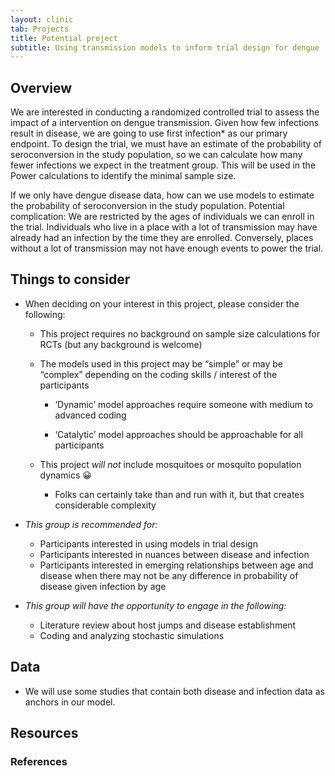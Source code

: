 ```yaml
---
layout: clinic
tab: Projects
title: Potential project
subtitle: Using transmission models to inform trial design for dengue
---
```


## Overview

We are interested in conducting a randomized controlled trial to assess the impact of a intervention on dengue transmission. Given how few infections result in disease, we are going to use first infection* as our primary endpoint. To design the trial, we must have an estimate of the probability of seroconversion in the study population, so we can calculate how many fewer infections we expect in the treatment group. This will be used in the Power calculations to identify the minimal sample size.

If we only have dengue disease data, how can we use models to estimate the probability of seroconversion in the study population. Potential complication: We are restricted by the ages of individuals we can enroll in the trial. Individuals who live in a place with a lot of transmission may have already had an infection by the time they are enrolled. Conversely, places without a lot of transmission may not have enough events to power the trial.

## Things to consider

- When deciding on your interest in this project, please consider the following:

	* This project requires no background on sample size calculations for RCTs (but any background is welcome)

	* The models used in this project may be “simple” or may be “complex” depending on the coding skills / interest of the participants

		* ‘Dynamic’ model approaches require someone with medium to advanced coding

		* ‘Catalytic’ model approaches should be approachable for all participants

	* This project *will not* include mosquitoes or mosquito population dynamics 😀

		* Folks can certainly take than and run with it, but that creates considerable complexity


* _This group is recommended for:_

	* Participants interested in using models in trial design
	* Participants interested in nuances between disease and infection
	* Participants interested in emerging relationships between age and disease when there may not be any difference in probability of disease given infection by age

* _This group will have the opportunity to engage in the following:_
	* Literature review about host jumps and disease establishment
	* Coding and analyzing stochastic simulations

## Data

* We will use some studies that contain both disease and infection data as anchors in our model.

## Resources

### References
